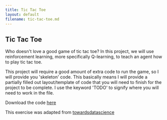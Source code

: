 ```yaml
---
title: Tic Tac Toe
layout: default
filename: tic-tac-toe.md
--- 
```


## Tic Tac Toe

Who doesn't love a good game of tic tac toe? In this project, we will use reinforcement learning, more specifically Q-learning, to teach an agent how to play tic tac toe.

This project will require a good amount of extra code to run the game, so I will provide you 'skeleton' code. This basically means I will provide a partially filled out layout/template of code that you will need to finish for the project to be complete. I use the keyword 'TODO' to signify where you will need to work in the file.

Download the code [here](tictactoe.py)

This exercise was adapted from [towardsdatascience](https://towardsdatascience.com/reinforcement-learning-implement-tictactoe-189582bea542)

